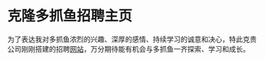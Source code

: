 # 克隆多抓鱼招聘主页

为了表达我对多抓鱼浓烈的兴趣、深厚的感情、持续学习的诚意和决心，特此克贵公司刚刚搭建的招聘[网站](https://careers.duozhuayu.com/)，万分期待能有机会与多抓鱼一齐探索、学习和成长。
